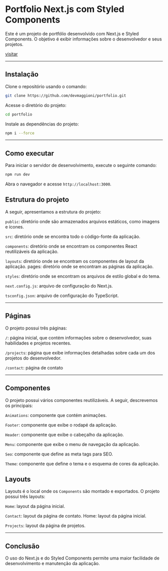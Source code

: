 # Portfolio Next.js com Styled Components

Este é um projeto de portfólio desenvolvido com Next.js e Styled Components. O objetivo é exibir informações sobre o desenvolvedor e seus projetos.

[visitar](https://devmaggioni.vercel.app)

---

## Instalação

Clone o repositório usando o comando:

```bash
git clone https://github.com/devmaggioni/portfolio.git
```

Acesse o diretório do projeto:

```bash
cd portfolio
```

Instale as dependências do projeto:

```bash
npm i --force
```

---

## Como executar

Para iniciar o servidor de desenvolvimento, execute o seguinte comando:

```bash
npm run dev
```

Abra o navegador e acesse `http://localhost:3000`.

## Estrutura do projeto

A seguir, apresentamos a estrutura do projeto:

`public`: diretório onde são armazenados arquivos estáticos, como imagens e ícones.

`src`: diretório onde se encontra todo o código-fonte da aplicação.

`components`: diretório onde se encontram os componentes React reutilizáveis da aplicação.

`layouts`: diretório onde se encontram os componentes de layout da aplicação.
pages: diretório onde se encontram as páginas da aplicação.

`styles`: diretório onde se encontram os arquivos de estilo global e do tema.

`next.config.js`: arquivo de configuração do Next.js.

`tsconfig.json`: arquivo de configuração do TypeScript.

---

## Páginas

O projeto possui três páginas:

`/`: página inicial, que contém informações sobre o desenvolvedor, suas habilidades e projetos recentes.

`/projects`: página que exibe informações detalhadas sobre cada um dos projetos do desenvolvedor.

`/contact`: página de contato

---

## Componentes

O projeto possui vários componentes reutilizáveis. A seguir, descrevemos os principais:

`Animations`: componente que contém animações.

`Footer`: componente que exibe o rodapé da aplicação.

`Header`: componente que exibe o cabeçalho da aplicação.

`Menu`: componente que exibe o menu de navegação da aplicação.

`Seo`: componente que define as meta tags para SEO.

`Theme`: componente que define o tema e o esquema de cores da aplicação.

## Layouts

Layouts é o local onde os `Components` são montado e exportados. O projeto possui três layouts:

`Home`: layout da página inicial.

`Contact`: layout da página de contato.
Home: layout da página inicial.

`Projects`: layout da página de projetos.

---

## Conclusão

O uso do Next.js e do Styled Components permite uma maior facilidade de desenvolvimento e manutenção da aplicação.
